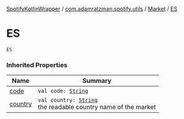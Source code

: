 [SpotifyKotlinWrapper](../../index.md) / [com.adamratzman.spotify.utils](../index.md) / [Market](index.md) / [ES](./-e-s.md)

# ES

`ES`

### Inherited Properties

| Name | Summary |
|---|---|
| [code](code.md) | `val code: `[`String`](https://kotlinlang.org/api/latest/jvm/stdlib/kotlin/-string/index.html) |
| [country](country.md) | `val country: `[`String`](https://kotlinlang.org/api/latest/jvm/stdlib/kotlin/-string/index.html)<br>the readable country name of the market |
